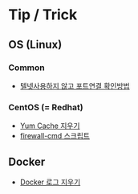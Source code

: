 # Tip / Trick

## OS (Linux)

### Common

* [텔넷사용하지 않고 포트연결 확인방법](https://github.com/chiuoo/enjoydevtip/linux/common/1.md)

### CentOS (= Redhat)

* [Yum Cache 지우기](https://github.com/chiuoo/enjoydevtip/linux/centos/1.md)
* [firewall-cmd 스크립트](https://github.com/chiuoo/enjoydevtip/linux/centos/2.md)

## Docker

* [Docker 로그 지우기](https://github.com/chiuoo/enjoydevtip/docker/1.md)
